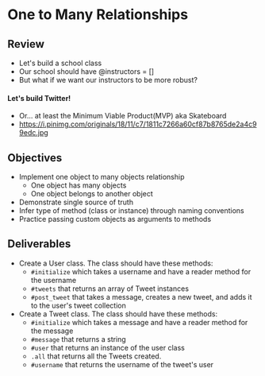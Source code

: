 # One to Many Relationships

## Review
- Let's build a school class
- Our school should have @instructors = []
- But what if we want our instructors to be more robust?

#### Let's build Twitter!
 - Or... at least the Minimum Viable Product(MVP) aka Skateboard
 - https://i.pinimg.com/originals/18/11/c7/1811c7266a60cf87b8765de2a4c99edc.jpg

## Objectives

* Implement one object to many objects relationship
  * One object has many objects
  * One object belongs to another object
* Demonstrate single source of truth
* Infer type of method (class or instance) through naming conventions
* Practice passing custom objects as arguments to methods

## Deliverables

* Create a User class. The class should have these methods:
  * `#initialize` which takes a username and have a reader method for the username
  * `#tweets` that returns an array of Tweet instances
  * `#post_tweet` that takes a message, creates a new tweet, and adds it to the user's tweet collection
* Create a Tweet class. The class should have these methods:
  * `#initialize` which takes a message and have a reader method for the message
  * `#message` that returns a string
  * `#user` that returns an instance of the user class
  * `.all` that returns all the Tweets created.
  * `#username` that returns the username of the tweet's user